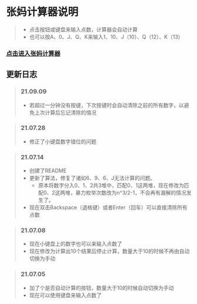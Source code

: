 # 张妈计算器说明
> + 点击按钮或键盘来输入点数，计算器会自动计算
> + 也可以按A、0、J、Q、K来输入1、10、J（10）、Q（12）、K（13）
### [点击进入张妈计算器](https://evenwrong.github.io/SGS/张妈计算器.html "张妈计算器")
## 更新日志
> ### 21.09.09
> + 若超过一分钟没有按键，下次按键时会自动清除之前的所有数字，以避免上次计算后忘记清除的情况

> ### 21.07.28
> + 修正了小键盘数字错位的问题

> ### 21.07.14
> + 创建了README
> + 更新了算法，修复了诸如6、9、6、J无法计算的问题。
>   + 原本将数字分入0、1、2共3堆中，匹配0、1这两堆，现在修改为匹配0、2这两堆，暴力枚举次数改为n^3/2-1，不会再有漏解的情况发生了。
> + 现在双击Backspace（退格键）或者Enter（回车）可以直接清除所有点数

> ### 21.07.08
> + 现在小键盘上的数字也可以来输入点数了
> + 现在修改为计算出10个结果后停止计算，数量大于10的时候不再由自动切换为手动

> ### 21.07.05
> + 加了个是否自动计算的按钮，数量大于10的时候自动切换为手动
> + 现在可以使用键盘来输入点数了
